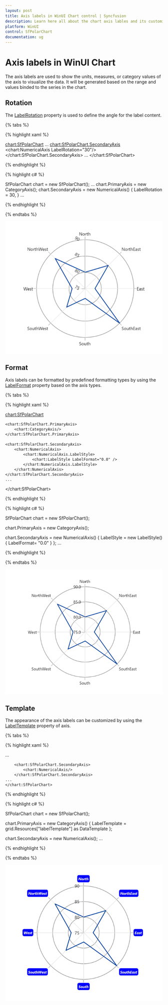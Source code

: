 ```yaml
---
layout: post
title: Axis labels in WinUI Chart control | Syncfusion
description: Learn here all about the chart axis lables and its customization in Syncfusion WinUI Chart (SfPolarChart) control.
platform: WinUI
control: SfPolarChart
documentation: ug
---
```


# Axis labels in WinUI Chart

The axis labels are used to show the units, measures, or category values of the axis to visualize the data. It will be generated based on the range and values binded to the series in the chart.

## Rotation

The [LabelRotation]() property is used to define the angle for the label content.

{% tabs %}

{% highlight xaml %}

<chart:SfPolarChart>
    ...
    <chart:SfPolarChart.SecondaryAxis>
        <chart:NumericalAxis LabelRotation="30"/>
    </chart:SfPolarChart.SecondaryAxis>
    ...
</chart:SfPolarChart>

{% endhighlight %}

{% highlight c# %}

SfPolarChart chart = new SfPolarChart();
...
chart.PrimaryAxis = new CategoryAxis();
chart.SecondaryAxis = new NumericalAxis()
{
    LabelRotation = 30,
}
...

{% endhighlight %}

{% endtabs %}

![Chart axis label rotation support in WinUI chart](Axis_Images/WinUI_Chart_LabelRotationAngle.png)

## Format

Axis labels can be formatted by predefined formatting types by using the [LabelFormat](https://help.syncfusion.com/cr/winui/Syncfusion.UI.Xaml.Charts.ChartAxis.html#Syncfusion_UI_Xaml_Charts_ChartAxis_LabelFormat) property based on the axis types.

{% tabs %}

{% highlight xaml %}

<chart:SfPolarChart>
            
    <chart:SfPolarChart.PrimaryAxis>
        <chart:CategoryAxis/>
    </chart:SfPolarChart.PrimaryAxis>
                
    <chart:SfPolarChart.SecondaryAxis>
        <chart:NumericalAxis>
            <chart:NumericalAxis.LabelStyle>
                <chart:LabelStyle LabelFormat="0.0" />
            </chart:NumericalAxis.LabelStyle>
        </chart:NumericalAxis>
    </chart:SfPolarChart.SecondaryAxis>
    ...

</chart:SfPolarChart>

{% endhighlight %}

{% highlight c# %}

SfPolarChart chart = new SfPolarChart();

chart.PrimaryAxis = new CategoryAxis();

chart.SecondaryAxis = new NumericalAxis()
{
    LabelStyle = new LabelStyle() { LabelFormat= "0.0" }
};
...

{% endhighlight %}

{% endtabs %}

![Axis label formart support in WinUI Chart](Axis_Images/WinUI_Chart_Numerical_LabelFormat.png)

## Template

The appearance of the axis labels can be customized by using the [LabelTemplate](https://help.syncfusion.com/cr/winui/Syncfusion.UI.Xaml.Charts.ChartAxis.html#Syncfusion_UI_Xaml_Charts_ChartAxis_LabelTemplate) property of axis.

{% tabs %}

{% highlight xaml %}

<Grid x:Name="grid">
    <Grid.Resources>
        <DataTemplate x:Key="labelTemplate">
            <Border Background="Blue" CornerRadius="5" BorderThickness="1">
                <TextBlock Text="{Binding Content}" Foreground="White" FontStyle="Italic" FontSize="10" FontWeight="Bold" Margin="3"/>
            </Border>
        </DataTemplate>
    </Grid.Resources>
    <chart:SfPolarChart x:Name="chart">
    ...
        <chart:SfPolarChart.PrimaryAxis>
            <chart:CategoryAxis LabelTemplate="{StaticResource labelTemplate}"/>
        </chart:SfPolarChart.PrimaryAxis>

        <chart:SfPolarChart.SecondaryAxis>
            <chart:NumericalAxis/>
        </chart:SfPolarChart.SecondaryAxis>
    ...
    </chart:SfPolarChart>
</Grid>

{% endhighlight %}

{% highlight c# %}

SfPolarChart chart = new SfPolarChart();

chart.PrimaryAxis = new CategoryAxis()
{
    LabelTemplate = grid.Resources["labelTemplate"] as DataTemplate
};

chart.SecondaryAxis = new NumericalAxis();
...

{% endhighlight %}

{% endtabs %}

![LabelTemplate support for ChartAxis in WinUI Chart](Axis_Images/WinUI_Chart_AxisLabelTemplate.png)

